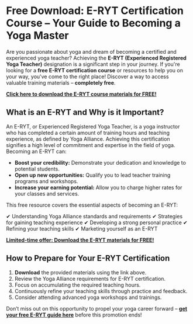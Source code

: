 # Free Download: E-RYT Certification Course – Your Guide to Becoming a Yoga Master

Are you passionate about yoga and dream of becoming a certified and experienced yoga teacher? Achieving the **E-RYT (Experienced Registered Yoga Teacher)** designation is a significant step in your journey. If you're looking for a **free E-RYT certification course** or resources to help you on your way, you've come to the right place! Discover a way to access valuable training materials – **completely free**.

[**Click here to download the E-RYT course materials for FREE!**](https://udemywork.com/e-ryt)

## What is an E-RYT and Why is it Important?

An E-RYT, or Experienced Registered Yoga Teacher, is a yoga instructor who has completed a certain amount of training hours and teaching experience, as defined by Yoga Alliance. Achieving this certification signifies a high level of commitment and expertise in the field of yoga. Becoming an E-RYT can:

*   **Boost your credibility:** Demonstrate your dedication and knowledge to potential students.
*   **Open up new opportunities:** Qualify you to lead teacher training programs and workshops.
*   **Increase your earning potential:** Allow you to charge higher rates for your classes and services.

This free resource covers the essential aspects of becoming an E-RYT:

✔ Understanding Yoga Alliance standards and requirements
✔ Strategies for gaining teaching experience
✔ Developing a strong personal practice
✔ Refining your teaching skills
✔ Marketing yourself as an E-RYT

[**Limited-time offer: Download the E-RYT materials for FREE!**](https://udemywork.com/e-ryt)

## How to Prepare for Your E-RYT Certification

1.  **Download** the provided materials using the link above.
2.  Review the Yoga Alliance requirements for E-RYT certification.
3.  Focus on accumulating the required teaching hours.
4.  Continuously refine your teaching skills through practice and feedback.
5.  Consider attending advanced yoga workshops and trainings.

Don’t miss out on this opportunity to propel your yoga career forward – **[get your free E-RYT guide here](https://udemywork.com/e-ryt)** before this promotion ends!
